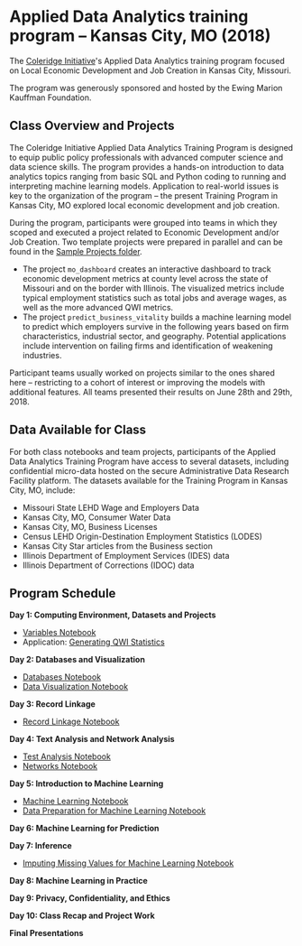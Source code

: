 # Applied Data Analytics training program – Kansas City, MO (2018)

The [Coleridge Initiative](https://www.coleridgeinitiative.org)'s Applied Data Analytics training program focused on Local Economic Development and Job Creation in Kansas City, Missouri.

The program was generously sponsored and hosted by the Ewing Marion Kauffman Foundation.

## Class Overview and Projects

The Coleridge Initiative Applied Data Analytics Training Program is designed to equip public policy professionals with advanced computer science and data science skills. The program provides a hands-on introduction to data analytics topics ranging from basic SQL and Python coding to running and interpreting machine learning models. Application to real-world issues is key to the organization of the program – the present Training Program in Kansas City, MO explored local economic development and job creation.

During the program, participants were grouped into teams in which they scoped and executed a project related to Economic Development and/or Job Creation. Two template projects were prepared in parallel and can be found in the [Sample Projects folder](https://github.com/Coleridge-Initiative/ada-2018-kcmo/tree/master/sample_projects).
- The project `mo_dashboard` creates an interactive dashboard to track economic development metrics at county level across the state of Missouri and on the border with Illinois. The visualized metrics include typical employment statistics such as total jobs and average wages, as well as the more advanced QWI metrics.
- The project `predict_business_vitality` builds a machine learning model to predict which employers survive in the following years based on firm characteristics, industrial sector, and geography. Potential applications include intervention on failing firms and identification of weakening industries.

Participant teams usually worked on projects similar to the ones shared here – restricting to a cohort of interest or improving the models with additional features. All teams presented their results on June 28th and 29th, 2018.


## Data Available for Class

For both class notebooks and team projects, participants of the Applied Data Analytics Training Program have access to several datasets, including confidential micro-data hosted on the secure Administrative Data Research Facility platform. The datasets available for the Training Program in Kansas City, MO, include:
- Missouri State LEHD Wage and Employers Data
- Kansas City, MO, Consumer Water Data
- Kansas City, MO, Business Licenses
- Census LEHD Origin-Destination Employment Statistics (LODES)
- Kansas City Star articles from the Business section
- Illinois Department of Employment Services (IDES) data
- Illinois Department of Corrections (IDOC) data

## Program Schedule

__Day 1: Computing Environment, Datasets and Projects__
- [Variables Notebook](https://github.com/Coleridge-Initiative/ada-2018-kcmo/tree/master/class_notebooks/1_1_Variables.ipynb)
- Application: [Generating QWI Statistics](https://github.com/Coleridge-Initiative/ada-2018-kcmo/tree/master/class_notebooks/1_2_QWI_Statistics.ipynb)

__Day 2: Databases and Visualization__
- [Databases Notebook](https://github.com/Coleridge-Initiative/ada-2018-kcmo/tree/master/class_notebooks/2_1_Databases.ipynb)
- [Data Visualization Notebook](https://github.com/Coleridge-Initiative/ada-2018-kcmo/tree/master/class_notebooks/3_1_Data_Visualization.ipynb)

__Day 3: Record Linkage__
- [Record Linkage Notebook](https://github.com/Coleridge-Initiative/ada-2018-kcmo/tree/master/class_notebooks/4_1_Record_Linkage.ipynb)

__Day 4: Text Analysis and Network Analysis__
- [Test Analysis Notebook](https://github.com/Coleridge-Initiative/ada-2018-kcmo/tree/master/class_notebooks/5_1_Text_Analysis.ipynb)
- [Networks Notebook](https://github.com/Coleridge-Initiative/ada-2018-kcmo/tree/master/class_notebooks/6_1_Introduction_to_Networks.ipynb)

__Day 5: Introduction to Machine Learning__
- [Machine Learning Notebook](https://github.com/Coleridge-Initiative/ada-2018-kcmo/tree/master/class_notebooks/7_1_Machine_Learning.ipynb)
- [Data Preparation for Machine Learning Notebook](https://github.com/Coleridge-Initiative/ada-2018-kcmo/tree/master/class_notebooks/7_2_Data_Preparation_for_ML.ipynb)

__Day 6: Machine Learning for Prediction__

__Day 7: Inference__
- [Imputing Missing Values for Machine Learning Notebook](https://github.com/Coleridge-Initiative/ada-2018-kcmo/tree/master/class_notebooks/7_3_Imputing_Missing_Values_for_ML.ipynb)

__Day 8: Machine Learning in Practice__

__Day 9: Privacy, Confidentiality, and Ethics__

__Day 10: Class Recap and Project Work__

__Final Presentations__
